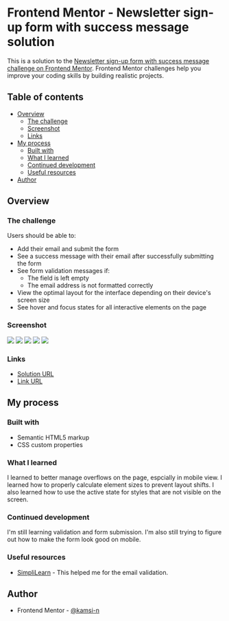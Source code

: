 # Frontend Mentor - Newsletter sign-up form with success message solution

This is a solution to the [Newsletter sign-up form with success message challenge on Frontend Mentor](https://www.frontendmentor.io/challenges/newsletter-signup-form-with-success-message-3FC1AZbNrv). Frontend Mentor challenges help you improve your coding skills by building realistic projects. 

## Table of contents

- [Overview](#overview)
  - [The challenge](#the-challenge)
  - [Screenshot](#screenshot)
  - [Links](#links)
- [My process](#my-process)
  - [Built with](#built-with)
  - [What I learned](#what-i-learned)
  - [Continued development](#continued-development)
  - [Useful resources](#useful-resources)
- [Author](#author)

## Overview

### The challenge

Users should be able to:

- Add their email and submit the form
- See a success message with their email after successfully submitting the form
- See form validation messages if:
  - The field is left empty
  - The email address is not formatted correctly
- View the optimal layout for the interface depending on their device's screen size
- See hover and focus states for all interactive elements on the page

### Screenshot

![](../Newsletter-SignUp-Form/Screenshots/Screenshot%202023-09-07%20110811.png)
![](../Newsletter-SignUp-Form/Screenshots/Screenshot%202023-09-07%20111023.png)
![](../Newsletter-SignUp-Form/Screenshots/Screenshot%202023-09-07%20111053.png)
![](../Newsletter-SignUp-Form/Screenshots/Screenshot%202023-09-07%20111154.png)
![](../Newsletter-SignUp-Form/Screenshots/Screenshot%202023-09-07%20111225.png)

### Links

- [Solution URL](https://github.com/kamsi-n/Newsletter-SignUp-Form)
- [Link URL](https://kamsi-n.github.io/Newsletter-SignUp-Form/)

## My process

### Built with

- Semantic HTML5 markup
- CSS custom properties

### What I learned

I learned to better manage overflows on the page, espcially in mobile view. I learned how to properly calculate element sizes to prevent layout shifts. I also learned how to use the active state for styles that are not visible on the screen.

### Continued development

I'm still learning validation and form submission. I'm also still trying to figure out how to make the form look good on mobile.

### Useful resources

- [SimpliLearn](https://www.simplilearn.com/tutorials/javascript-tutorial/email-validation-in-javascript) - This helped me for the email validation.

## Author

- Frontend Mentor - [@kamsi-n](https://www.frontendmentor.io/profile/kamsi-n)
